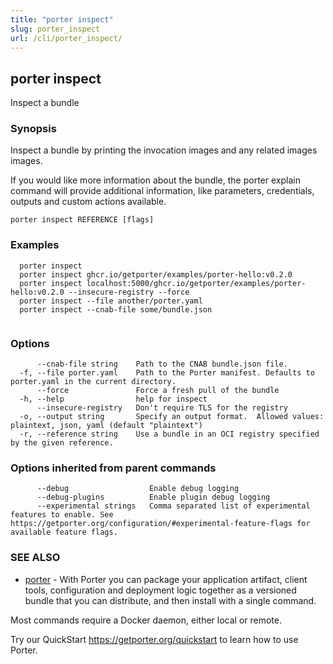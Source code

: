 ```yaml
---
title: "porter inspect"
slug: porter_inspect
url: /cli/porter_inspect/
---
```

## porter inspect

Inspect a bundle

### Synopsis

Inspect a bundle by printing the invocation images and any related images images.

If you would like more information about the bundle, the porter explain command will provide additional information,
like parameters, credentials, outputs and custom actions available.


```
porter inspect REFERENCE [flags]
```

### Examples

```
  porter inspect
  porter inspect ghcr.io/getporter/examples/porter-hello:v0.2.0
  porter inspect localhost:5000/ghcr.io/getporter/examples/porter-hello:v0.2.0 --insecure-registry --force
  porter inspect --file another/porter.yaml
  porter inspect --cnab-file some/bundle.json
		  
```

### Options

```
      --cnab-file string    Path to the CNAB bundle.json file.
  -f, --file porter.yaml    Path to the Porter manifest. Defaults to porter.yaml in the current directory.
      --force               Force a fresh pull of the bundle
  -h, --help                help for inspect
      --insecure-registry   Don't require TLS for the registry
  -o, --output string       Specify an output format.  Allowed values: plaintext, json, yaml (default "plaintext")
  -r, --reference string    Use a bundle in an OCI registry specified by the given reference.
```

### Options inherited from parent commands

```
      --debug                  Enable debug logging
      --debug-plugins          Enable plugin debug logging
      --experimental strings   Comma separated list of experimental features to enable. See https://getporter.org/configuration/#experimental-feature-flags for available feature flags.
```

### SEE ALSO

* [porter](/cli/porter/)	 - With Porter you can package your application artifact, client tools, configuration and deployment logic together as a versioned bundle that you can distribute, and then install with a single command.

Most commands require a Docker daemon, either local or remote.

Try our QuickStart https://getporter.org/quickstart to learn how to use Porter.


